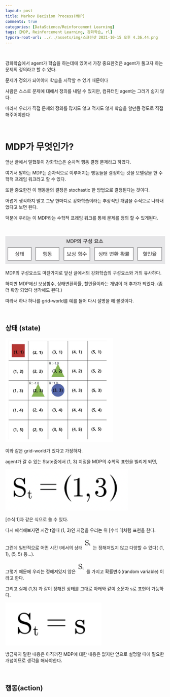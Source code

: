 ```yaml
---
layout: post
title: Markov Decision Process(MDP)
comments: true
categories: [DataScience/Reinforcement Learning]
tags: [MDP, Reinforcement Learning, 강화학습, rl]
typora-root-url: ../../assets/img/스크린샷 2021-10-15 오후 4.36.44.png
---
```


<br/>

강화학습에서 agent가 학습을 하는데에 있어서 가장 중요한것은 agent가 풀고자 하는 문제의 정의라고 할 수 있다.

문제가 정의가 되어야지 학습을 시작할 수 있기 때문이다

사람은 스스로 문제에 대해서 정의를 내릴 수 있지만, 컴퓨터인 agent는 그러기 쉽지 않다.

따라서 우리가 직접 문제의 정의를 많지도 않고 적지도 않게 학습을 할만큼 정도로 직접 해주어야한다

<br/>

# MDP가 무엇인가?

앞선 글에서 말했듯이 강화학습은 순차적 행동 결정 문제라고 하였다.

여기서 말하는 MDP는 순차적으로 이루어지는 행동들을 결정하는 것을 모델링을 한 수학적 프레임 워크라고 할 수 있다.

또한 중요한건 이 행동들의 결정은 stochastic 한 방법으로 결정된다는 것이다.

어렵게 생각하지 말고 그냥 한마디로 강화학습이라는 추상적인 개념을 수식으로 나타내었다고 보면 된다.

덕분에 우리는 이 MDP라는 수학적 프레임 워크를 통해 문제를 정의 할 수 있게된다.

<br/>

![MDP의 구성 요소](https://github.com/aLVINlEE9/aLVINlEE9.github.io/blob/master/assets/img/DS-Reinforcement%20Learning/2021-10-15-rlpost2-01.png?raw=true "MDP의 구성 요소")

MDP의 구성요소도 마찬가지로 앞선 글에서의 강화학습의 구성요소와 거의 유사하다.

하지만 MDP에선 보상함수, 상태변환확률, 할인율이라는 개념이 더 추가가 되었다. (좀 더 확장 되었다 생각해도 된다.)

따라서 하나 하나를 grid-world를 예를 들어 다시 설명을 해 볼것이다.

<br/>

## 상태 (state)

<img src="https://github.com/aLVINlEE9/aLVINlEE9.github.io/blob/master/assets/img/DS-Reinforcement%20Learning/2021-10-15-rlpost2-03.png?raw=true" alt="2021-10-15-rlpost2-03.png" style="zoom: 33%;" />

이와 같은 grid-world가 있다고 가정하자.

agent가 갈 수 있는 State중에서 (1, 3) 지점을 MDP의 수학적 표현을 빌리게 되면,

![수식 1](https://github.com/aLVINlEE9/aLVINlEE9.github.io/blob/master/assets/img/DS-Reinforcement%20Learning/2021-10-15-rlpost2-04.png?raw=true "수식 1")

[수식 1]과 같은 식으로 쓸 수 있다.

다시 해석해보자면 시간 t일때 (1, 3)인 지점을 우리는 위 [수식 1]처럼 표현을 한다.

그런데 일반적으로 어떤 시간 t에서의 상태 <img src="https://github.com/aLVINlEE9/aLVINlEE9.github.io/blob/master/assets/img/DS-Reinforcement%20Learning/2021-10-15-rlpost2-06.png?raw=true" alt="2021-10-15-rlpost2-06.png" style="zoom:25%;" /> 는 정해져있지 않고 다양할 수 있다( (1, 1), (5, 5) 등...).

그렇기 때문에 우리는 정해져있지 않은  <img src="https://github.com/aLVINlEE9/aLVINlEE9.github.io/blob/master/assets/img/DS-Reinforcement%20Learning/2021-10-15-rlpost2-06.png?raw=true" alt="2021-10-15-rlpost2-06.png" style="zoom:25%;" /> 를 가지고 확률변수(random variable) 이라고 한다.

그리고 실제 (1,3) 과 같이 정해진 상태를 그대로 아래와 같이 소문자 s로 표현이 가능하다.

![2021-10-15-rlpost2-05.png](https://github.com/aLVINlEE9/aLVINlEE9.github.io/blob/master/assets/img/DS-Reinforcement%20Learning/2021-10-15-rlpost2-05.png?raw=true)

방금까지 말한 내용은 아직까진 MDP에 대한 내용은 없지만 앞으로 설명할 때에 필요한 개념이므로 생각을 해놔야한다.

<br/>

## 행동(action)

